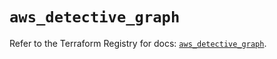 # `aws_detective_graph`

Refer to the Terraform Registry for docs: [`aws_detective_graph`](https://registry.terraform.io/providers/hashicorp/aws/6.2.0/docs/resources/detective_graph).

